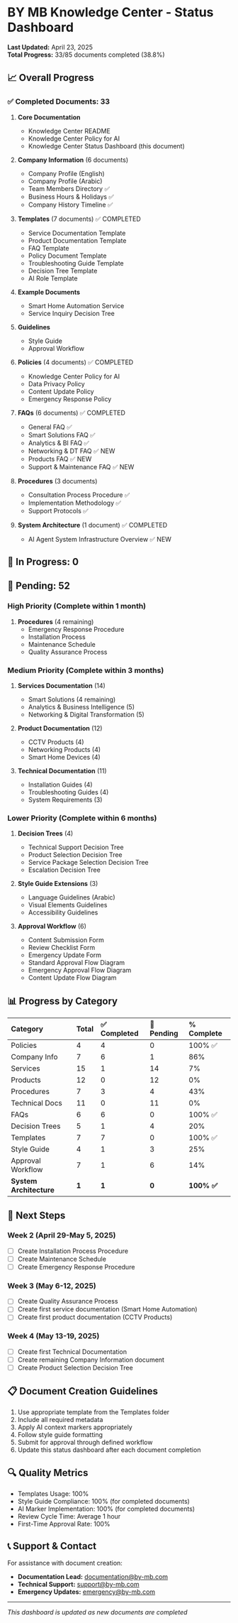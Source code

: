 # BY MB Knowledge Center - Status Dashboard

**Last Updated:** April 23, 2025  
**Total Progress:** 33/85 documents completed (38.8%)

## 📈 Overall Progress

### ✅ Completed Documents: 33

1.  **Core Documentation**
    *   Knowledge Center README
    *   Knowledge Center Policy for AI
    *   Knowledge Center Status Dashboard (this document)

2.  **Company Information** (6 documents)
    *   Company Profile (English)
    *   Company Profile (Arabic)
    *   Team Members Directory ✅
    *   Business Hours & Holidays ✅
    *   Company History Timeline ✅

3.  **Templates** (7 documents) ✅ COMPLETED
    *   Service Documentation Template
    *   Product Documentation Template
    *   FAQ Template
    *   Policy Document Template
    *   Troubleshooting Guide Template
    *   Decision Tree Template
    *   AI Role Template

4.  **Example Documents**
    *   Smart Home Automation Service
    *   Service Inquiry Decision Tree

5.  **Guidelines**
    *   Style Guide
    *   Approval Workflow

6.  **Policies** (4 documents) ✅ COMPLETED
    *   Knowledge Center Policy for AI
    *   Data Privacy Policy
    *   Content Update Policy
    *   Emergency Response Policy

7.  **FAQs** (6 documents) ✅ COMPLETED
    *   General FAQ ✅
    *   Smart Solutions FAQ ✅
    *   Analytics & BI FAQ ✅
    *   Networking & DT FAQ ✅ NEW
    *   Products FAQ ✅ NEW
    *   Support & Maintenance FAQ ✅ NEW

8.  **Procedures** (3 documents)
    *   Consultation Process Procedure ✅
    *   Implementation Methodology ✅
    *   Support Protocols ✅

9.  **System Architecture** (1 document) ✅ COMPLETED
    *   AI Agent System Infrastructure Overview ✅ NEW

## 🔄 In Progress: 0

## 🔲 Pending: 52

### High Priority (Complete within 1 month)
1.  **Procedures** (4 remaining)
    *   Emergency Response Procedure
    *   Installation Process
    *   Maintenance Schedule
    *   Quality Assurance Process

### Medium Priority (Complete within 3 months)
1.  **Services Documentation** (14)
    *   Smart Solutions (4 remaining)
    *   Analytics & Business Intelligence (5)
    *   Networking & Digital Transformation (5)

2.  **Product Documentation** (12)
    *   CCTV Products (4)
    *   Networking Products (4)
    *   Smart Home Devices (4)

3.  **Technical Documentation** (11)
    *   Installation Guides (4)
    *   Troubleshooting Guides (4)
    *   System Requirements (3)

### Lower Priority (Complete within 6 months)
1.  **Decision Trees** (4)
    *   Technical Support Decision Tree
    *   Product Selection Decision Tree
    *   Service Package Selection Decision Tree
    *   Escalation Decision Tree

2.  **Style Guide Extensions** (3)
    *   Language Guidelines (Arabic)
    *   Visual Elements Guidelines
    *   Accessibility Guidelines

3.  **Approval Workflow** (6)
    *   Content Submission Form
    *   Review Checklist Form
    *   Emergency Update Form
    *   Standard Approval Flow Diagram
    *   Emergency Approval Flow Diagram
    *   Content Update Flow Diagram

## 📊 Progress by Category

| Category             | Total | ✅ Completed | 🔲 Pending | % Complete |
| :------------------- | :---- | :---------- | :--------- | :--------- |
| Policies             | 4     | 4           | 0          | 100% ✅    |
| Company Info         | 7     | 6           | 1          | 86%        |
| Services             | 15    | 1           | 14         | 7%         |
| Products             | 12    | 0           | 12         | 0%         |
| Procedures           | 7     | 3           | 4          | 43%        |
| Technical Docs       | 11    | 0           | 11         | 0%         |
| FAQs                 | 6     | 6           | 0          | 100% ✅    |
| Decision Trees       | 5     | 1           | 4          | 20%        |
| Templates            | 7     | 7           | 0          | 100% ✅    |
| Style Guide          | 4     | 1           | 3          | 25%        |
| Approval Workflow    | 7     | 1           | 6          | 14%        |
| **System Architecture**| **1** | **1**       | **0**      | **100% ✅**|

## 🎯 Next Steps

### Week 2 (April 29-May 5, 2025)
- [ ] Create Installation Process Procedure
- [ ] Create Maintenance Schedule
- [ ] Create Emergency Response Procedure

### Week 3 (May 6-12, 2025)
- [ ] Create Quality Assurance Process
- [ ] Create first service documentation (Smart Home Automation)
- [ ] Create first product documentation (CCTV Products)

### Week 4 (May 13-19, 2025)
- [ ] Create first Technical Documentation
- [ ] Create remaining Company Information document
- [ ] Create Product Selection Decision Tree

## 📋 Document Creation Guidelines

1.  Use appropriate template from the Templates folder
2.  Include all required metadata
3.  Apply AI context markers appropriately
4.  Follow style guide formatting
5.  Submit for approval through defined workflow
6.  Update this status dashboard after each document completion

## 🔍 Quality Metrics

*   Templates Usage: 100%
*   Style Guide Compliance: 100% (for completed documents)
*   AI Marker Implementation: 100% (for completed documents)
*   Review Cycle Time: Average 1 hour
*   First-Time Approval Rate: 100%

## 📞 Support & Contact

For assistance with document creation:
*   **Documentation Lead:** documentation@by-mb.com
*   **Technical Support:** support@by-mb.com
*   **Emergency Updates:** emergency@by-mb.com

---

*This dashboard is updated as new documents are completed*
